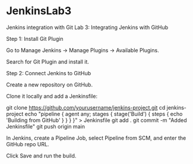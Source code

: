 # JenkinsLab3
Jenkins integration with Git
Lab 3: Integrating Jenkins with GitHub

Step 1: Install Git Plugin

Go to Manage Jenkins → Manage Plugins → Available Plugins.

Search for Git Plugin and install it.

Step 2: Connect Jenkins to GitHub

Create a new repository on GitHub.

Clone it locally and add a Jenkinsfile:

git clone https://github.com/yourusername/jenkins-project.git
cd jenkins-project
echo "pipeline { agent any; stages { stage('Build') { steps { echo 'Building from GitHub' } } } }" > Jenkinsfile
git add .
git commit -m "Added Jenkinsfile"
git push origin main

In Jenkins, create a Pipeline Job, select Pipeline from SCM, and enter the GitHub repo URL.

Click Save and run the build.
